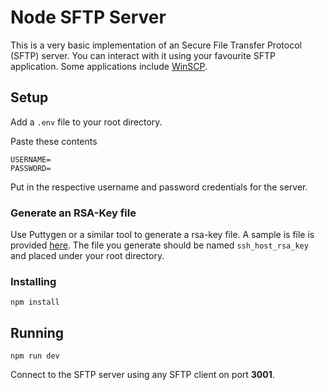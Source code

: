 # Node SFTP Server

This is a very basic implementation of an Secure File Transfer Protocol (SFTP) server. You can interact with it using your favourite SFTP application.
Some applications include [WinSCP](https://winscp.net/eng/download.php).

## Setup
Add a `.env` file to your root directory.

Paste these contents

```
USERNAME=
PASSWORD=
```

Put in the respective username and password credentials for the server.

### Generate an RSA-Key file
Use Puttygen or a similar tool to generate a rsa-key file. A sample is file is provided [here](ssh_host_rsa_key_sample).
The file you generate should be named `ssh_host_rsa_key` and placed under your root directory.

### Installing
```
npm install
```

## Running
```
npm run dev
```

Connect to the SFTP server using any SFTP client on port **3001**.

